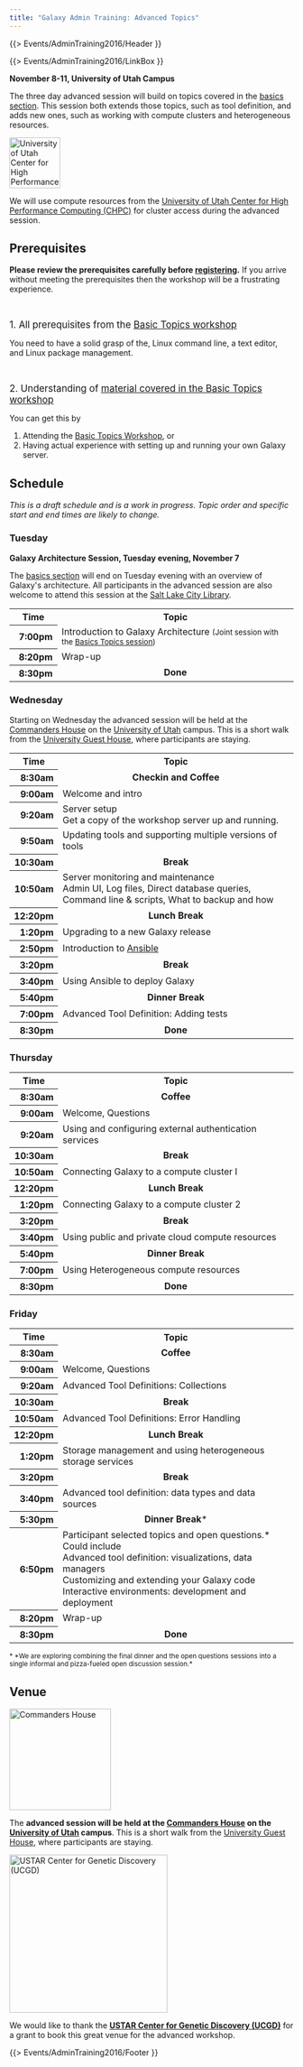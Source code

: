 ```yaml
---
title: "Galaxy Admin Training: Advanced Topics"
---
```

{{> Events/AdminTraining2016/Header }}

{{> Events/AdminTraining2016/LinkBox }}



**November 8-11, University of Utah Campus**

The three day advanced session will build on topics covered in the [basics section](/src/events/admin-training2016/basics-session/index.md).  This session both extends those topics, such as tool definition, and adds new ones, such as working with compute clusters and heterogeneous resources. 

<div class='right'><a href='http://www.chpc.utah.edu'><img src="/src/images/logos/UtahCHPCLogo.png" alt="University of Utah Center for High Performance Computing (CHPC)" height="90" /></a>
</div>

We will use compute resources from the [University of Utah Center for High Performance Computing (CHPC)](https://www.chpc.utah.edu/) for cluster access during the advanced session.

## Prerequisites

**Please review the prerequisites carefully before [registering](/src/events/admin-training2016/registration/index.md).**  If you arrive without meeting the prerequisites then the workshop will be a frustrating experience.

<br />

<span style="font-size: larger;"> 1. All prerequisites from the [Basic Topics workshop](/src/events/admin-training2016/basics-session/index.md) </span>

You need to have a solid grasp of the, Linux command line, a text editor, and Linux package management. 

<br />

<span style="font-size: larger;"> 2. Understanding of [material covered in the Basic Topics workshop](/src/events/admin-training2016/basics-session/index.md#topics) </span>

You can get this by 
1. Attending the [Basic Topics Workshop](/src/events/admin-training2016/basics-session/index.md), or
1. Having actual experience with setting up and running your own Galaxy server.

## Schedule

*This is a draft schedule and is a work in progress. Topic order and specific start and end times are likely to change.*

### Tuesday

**Galaxy Architecture Session, Tuesday evening, November 7**

The [basics section](/src/events/admin-training2016/basics-session/index.md) will end on Tuesday evening with an overview of Galaxy's architecture.  All participants in the advanced session are also welcome to attend this session at the [Salt Lake City Library](/src/events/admin-training2016/basics-session/index.md#venue).

<table>
  <tr class="th" >
    <th> Time </th>
    <th style=" width: 90%;"> Topic </th>
  </tr>
  <tr>
    <th style=" text-align: right;"> &nbsp;&nbsp;7:00pm </th>
    <td> Introduction to Galaxy Architecture <span style="font-size: smaller;"> (Joint session with the <a href='/src/events/admin-training2016/basics-session/index.md'>Basics Topics session</a>) </span> </td>
  </tr>
  <tr>
    <th style=" text-align: right;"> 8:20pm </th>
    <td> Wrap-up </td>
  </tr>
  <tr>
    <th style=" text-align: right;"> 8:30pm </th>
    <td style=" text-align: center;"> <strong>Done</strong> </td>
  </tr>
</table>



### Wednesday

Starting on Wednesday the advanced session will be held at the [Commanders House](http://www.universityguesthouse.com/Commanders-House) on the [University of Utah](http://utah.edu/) campus.  This is a short walk from the [University Guest House](http://www.universityguesthouse.com/University-Guest-House), where participants are staying.

<table>
  <tr class="th" >
    <th> Time </th>
    <th style=" width: 90%;"> Topic </th>
  </tr>
  <tr>
    <th style=" text-align: right;"> 8:30am </th>
    <td style=" text-align: center;"> <strong>Checkin and Coffee</strong> </td>
  </tr>
  <tr>
    <th style=" text-align: right;"> 9:00am </th>
    <td> Welcome and intro</td>
  </tr>
  <tr>
    <th style=" text-align: right;"> 9:20am </th>
    <td> Server setup <div class='indent'>Get a copy of the workshop server up and running.</div> </td>
  </tr>
  <tr>
    <th style=" text-align: right;"> 9:50am </th>
    <td> Updating tools and supporting multiple versions of tools </td>
  </tr>
  <tr>
    <th style=" text-align: right;"> 10:30am </th>
    <td style=" text-align: center;"> <strong>Break</strong> </td>
  </tr>
  <tr>
    <th style=" text-align: right;"> 10:50am </th>
    <td> Server monitoring and maintenance<div class='indent'>Admin UI, Log files, Direct database queries, Command line & scripts, What to backup and how</div> </td>
  </tr>
  <tr>
    <th style=" text-align: right;"> 12:20pm </th>
    <td style=" text-align: center;"> <strong>Lunch Break</strong> </td>
  </tr>
  <tr>
    <th style=" text-align: right;"> 1:20pm </th>
    <td> Upgrading to a new Galaxy release </td>
  </tr>
  <tr>
    <th style=" text-align: right;"> 2:50pm </th>
    <td> Introduction to <a href='https://www.ansible.com/'>Ansible</a> </td>
  </tr>
  <tr>
    <th style=" text-align: right;"> 3:20pm </th>
    <td style=" text-align: center;"> <strong>Break</strong> </td>
  </tr>
  <tr>
    <th style=" text-align: right;"> 3:40pm </th>
    <td> Using Ansible to deploy Galaxy </td>
  </tr>
  <tr>
    <th style=" text-align: right;"> 5:40pm </th>
    <td style=" text-align: center;"> <strong>Dinner Break</strong> </td>
  </tr>
  <tr>
    <th style=" text-align: right;"> 7:00pm </th>
    <td> Advanced Tool Definition: Adding tests </td>
  </tr>
  <tr>
    <th style=" text-align: right;"> 8:30pm </th>
    <td style=" text-align: center;"> <strong>Done</strong> </td>
  </tr>
</table>


### Thursday

<table>
  <tr class="th" >
    <th> Time </th>
    <th style=" width: 90%;"> Topic </th>
  </tr>
  <tr>
    <th style=" text-align: right;"> 8:30am </th>
    <td style=" text-align: center;"> <strong>Coffee</strong> </td>
  </tr>
  <tr>
    <th style=" text-align: right;"> 9:00am </th>
    <td> Welcome, Questions </td>
  </tr>
  <tr>
    <th style=" text-align: right;"> 9:20am </th>
    <td> Using and configuring external authentication services </td>
  </tr>
  <tr>
    <th style=" text-align: right;"> 10:30am </th>
    <td style=" text-align: center;"> <strong>Break</strong> </td>
  </tr>
  <tr>
    <th style=" text-align: right;"> 10:50am </th>
    <td> Connecting Galaxy to a compute cluster I </td>
  </tr>
  <tr>
    <th style=" text-align: right;"> 12:20pm </th>
    <td style=" text-align: center;"> <strong>Lunch Break</strong> </td>
  </tr>
  <tr>
    <th style=" text-align: right;"> 1:20pm </th>
    <td> Connecting Galaxy to a compute cluster 2 </td>
  </tr>
  <tr>
    <th style=" text-align: right;"> 3:20pm </th>
    <td style=" text-align: center;"> <strong>Break</strong> </td>
  </tr>
  <tr>
    <th style=" text-align: right;"> 3:40pm </th>
    <td> Using public and private cloud compute resources </td>
  </tr>
  <tr>
    <th style=" text-align: right;"> 5:40pm </th>
    <td style=" text-align: center;"> <strong>Dinner Break</strong> </td>
  </tr>
  <tr>
    <th style=" text-align: right;"> 7:00pm </th>
    <td> Using Heterogeneous compute resources </td>
  </tr>
  <tr>
    <th style=" text-align: right;"> 8:30pm </th>
    <td style=" text-align: center;"> <strong>Done</strong> </td>
  </tr>
</table>


### Friday

<table>
  <tr class="th" >
    <th> Time </th>
    <th style=" width: 90%;"> Topic </th>
  </tr>
  <tr>
    <th style=" text-align: right;"> 8:30am </th>
    <td style=" text-align: center;"> <strong>Coffee</strong> </td>
  </tr>
  <tr>
    <th style=" text-align: right;"> 9:00am </th>
    <td> Welcome, Questions </td>
  </tr>
  <tr>
    <th style=" text-align: right;"> 9:20am </th>
    <td> Advanced Tool Definitions: Collections </td>
  </tr>
  <tr>
    <th style=" text-align: right;"> 10:30am </th>
    <td style=" text-align: center;"> <strong>Break</strong> </td>
  </tr>
  <tr>
    <th style=" text-align: right;"> 10:50am </th>
    <td> Advanced Tool Definitions: Error Handling </td>
  </tr>
  <tr>
    <th style=" text-align: right;"> 12:20pm </th>
    <td style=" text-align: center;"> <strong>Lunch Break</strong> </td>
  </tr>
  <tr>
    <th style=" text-align: right;"> 1:20pm </th>
    <td> Storage management and using heterogeneous storage services </td>
  </tr>
  <tr>
    <th style=" text-align: right;"> 3:20pm </th>
    <td style=" text-align: center;"> <strong>Break</strong> </td>
  </tr>
  <tr>
    <th style=" text-align: right;"> 3:40pm </th>
    <td> Advanced tool definition: data types and data sources</div> </td>
  </tr>
  <tr>
    <th style=" text-align: right;"> 5:30pm </th>
    <td style=" text-align: center;"> <strong>Dinner Break</strong>* </td>
  </tr>
  <tr>
    <th style=" text-align: right;"> 6:50pm </th>
    <td> Participant selected topics and open questions.*  Could include <div class='indent'>Advanced tool definition: visualizations, data managers<br /> Customizing and extending your Galaxy code<br /> Interactive environments: development and deployment</div> </td>
  </tr>
  <tr>
    <th style=" text-align: right;"> 8:20pm </th>
    <td> Wrap-up </td>
  </tr>
  <tr>
    <th style=" text-align: right;"> 8:30pm </th>
    <td style=" text-align: center;"> <strong>Done</strong> </td>
  </tr>
</table>


<div class='center'> <span style="font-size: smaller;"> * *We are exploring combining the final dinner and the open questions sessions into a single informal and pizza-fueled open discussion session.* </span> </div>


## Venue

<div class='right'>
<a href='http://www.universityguesthouse.com/Commanders-House'><img src="/src/events/admin-training2016/CommandersHouse.jpg" alt="Commanders House" width="180" /></a></div>

The **advanced session will be held at the [Commanders House](http://www.universityguesthouse.com/Commanders-House) on the [University of Utah](http://utah.edu/) campus**.  This is a short walk from the [University Guest House](http://www.universityguesthouse.com/University-Guest-House), where participants are staying.

<div class='left'>
<a href='http://ucgd.genetics.utah.edu/'><img src="/src/images/logos/USTAR-UCGD-Logo.jpg" alt="USTAR Center for Genetic Discovery (UCGD)" width="280" /></a></div>

We would like to thank the **[USTAR Center for Genetic Discovery (UCGD)](http://ucgd.genetics.utah.edu/)** for a grant to book this great venue for the advanced workshop.

{{> Events/AdminTraining2016/Footer }}

